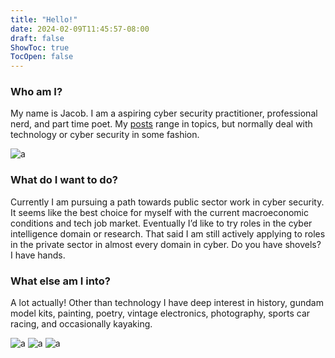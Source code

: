 ```yaml
---
title: "Hello!"
date: 2024-02-09T11:45:57-08:00
draft: false
ShowToc: true
TocOpen: false
---
```

### Who am I?

My name is Jacob. I am a aspiring cyber security practitioner, professional nerd, and part time poet. My [posts](/posts) range in topics, but normally deal with technology or cyber security in some fashion.

![a](/images/IMG_1523.png#center)

### What do I want to do?

Currently I am pursuing a path towards public sector work in cyber security. It seems like the best choice for myself with the current macroeconomic conditions and tech job market. Eventually I’d like to try roles in the cyber intelligence domain or research. That said I am still actively applying to roles in the private sector in almost every domain in cyber. Do you have shovels? I have hands.

### What else am I into?

A lot actually! Other than technology I have deep interest in history, gundam model kits, painting, poetry, vintage electronics, photography, sports car racing, and occasionally kayaking.

![a](/images/stars.png#center)
![a](/images/char_weathered.png#center)
![a](/images/IMG_2061.png#center)

